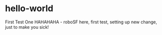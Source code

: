 # hello-world
First Test One
HAHAHAHA - roboSF here, first test, setting up new change, just to make you sick!
